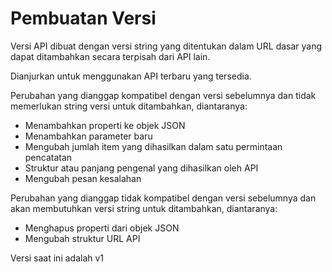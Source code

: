 # Pembuatan Versi

Versi API dibuat dengan versi string yang ditentukan dalam URL dasar yang dapat ditambahkan secara terpisah dari API lain.

Dianjurkan untuk menggunakan API terbaru yang tersedia.

Perubahan yang dianggap kompatibel dengan versi sebelumnya dan tidak memerlukan string versi untuk ditambahkan, diantaranya:

* Menambahkan properti ke objek JSON
* Menambahkan parameter baru
* Mengubah jumlah item yang dihasilkan dalam satu permintaan pencatatan
* Struktur atau panjang pengenal yang dihasilkan oleh API
* Mengubah pesan kesalahan

Perubahan yang dianggap tidak kompatibel dengan versi sebelumnya dan akan membutuhkan versi string untuk ditambahkan, diantaranya:

* Menghapus properti dari objek JSON
* Mengubah struktur URL API

Versi saat ini adalah v1


